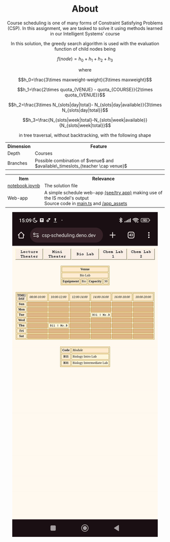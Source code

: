 <h1 align=center>About</h1>
<p align=center>Course scheduling is one of many forms of Constraint Satisfying Problems (CSP). In this assignment, we are tasked to solve it using methods learned in our Intelligent Systems' course</p>
<p align=center>In this solution, the greedy search algorithm is used with the evaluation function of child nodes being</p>

$$f(node) = h_0 + h_1 + h_2 + h_3$$

<p align=center>where</p>

$$h_0=\frac{3\times maxweight-weight}{3\times maxweight}$$

$$h_1=\frac{2\times quota_{VENUE} - quota_{COURSE}}{2\times quota_{VENUE}}$$

$$h_2=\frac{3\times N_{slots|day|total}- N_{slots|day|available}}{3\times N_{slots|day|total}}$$

$$h_3=\frac{N_{slots|week|total}-N_{slots|week|available}}{N_{slots|week|total}}$$

<p align=center>in tree traversal, without backtracking, with the following shape</p>

<table align=center>
  <tr><th>Dimension</th><th>Feature</th></tr>
  <tr><td>Depth</td><td>Courses</td></tr>
  <tr><td>Branches</td><td>Possible combination of $venue$ and $available\_timeslots_{teacher \cap venue}$</td></tr>
</table>

<table align=center>
  <tr><th>Item</th><th>Relevance</th></tr>
  <tr><td><a href=notebook.ipynb>notebook.ipynb</a></td><td>The solution file</td></tr>
  <tr><td>Web-app</td><td>A simple schedule web-app <a href=https://csp-scheduling.deno.dev>(see/try app)</a> making use of the IS model's output<br />Source code in <a href=main.ts>main.ts</a> and <a href=/app_assets>/app_assets</a></tr>
</table>

<p align=center>
  <a href=https://csp-scheduling.deno.dev><img src=repo_assets/mobileView.gif></a>
</p>
